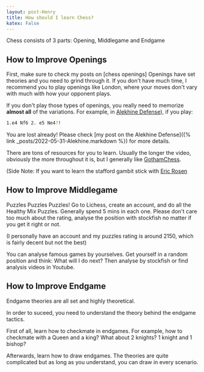 ```yaml
---
layout: post-Henry
title: How should I learn Chess?
katex: False
---
```

Chess consists of 3 parts: Opening, Middlegame and Endgame

## How to Improve Openings

First, make sure to check my posts on [chess openings]
Openings have set theories and you need to grind through it. If you don't have much time, I recommend you to play openings like London, where your moves don't vary with much with how your opponent plays.

If you don't play those types of openings, you really need to memorize **almost all** of the variations. For example, in [Alekhine Defense](https://en.wikipedia.org/wiki/Alekhine%27s_Defence)), if you play:
```bash
1.e4 Nf6 2. e5 Ne4?!
```
You are lost already! Please check [my post on the Alekhine Defense]({% link _posts/2022-05-31-Alekhine.markdown %}) for more details.

There are tons of resources for you to learn. Usually the longer the video, obviously the more throughout it is, but I generally like [GothamChess](https://www.youtube.com/c/GothamChess). 

(Side Note: If you want to learn the stafford gambit stick with [Eric Rosen](https://www.youtube.com/user/RosenChess)

## How to Improve Middlegame
Puzzles Puzzles Puzzles!
Go to Lichess, create an account, and do all the Healthy Mix Puzzles. Generally spend 5 mins in each one. Please don't care too much about the rating, analyse the position with stockfish no matter if you get it right or not.

(I personally have an account and my puzzles rating is around 2150, which is fairly decent but not the best)

You can analyse famous games by yourselves. Get yourself in a random position and think: What will I do next? Then analyse by stockfish or find analysis videos in Youtube.

## How to Improve Endgame

Endgame theories are all set and highly theoretical.

In order to suceed, you need to understand the theory behind the endgame tactics.

First of all, learn how to checkmate in endgames. For example, how to checkmate with a Queen and a king? What about 2 knights? 1 knight and 1 bishop? 

Afterwards, learn how to draw endgames. The theories are quite complicated but as long as you understand, you can draw in every scenario. 




